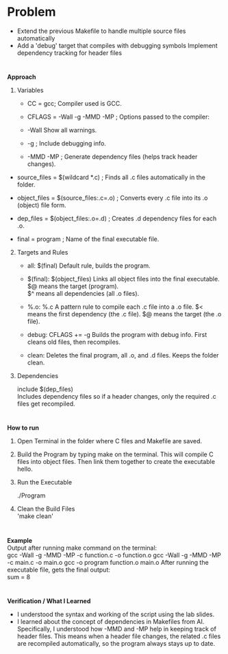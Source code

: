 # Problem
-  Extend the previous Makefile to handle multiple source files automatically
- Add a 'debug' target that compiles with debugging symbols
   Implement dependency tracking for header files
#
**Approach**  

1. Variables

   - CC = gcc; Compiler used is GCC.

   - CFLAGS = -Wall -g -MMD -MP ; Options passed to the compiler:

   - -Wall  Show all warnings.

    - -g ; Include debugging info.

   - -MMD -MP ; Generate dependency files (helps track header changes).

- source_files = $(wildcard *.c) ; Finds all .c files automatically in the folder.

- object_files = $(source_files:.c=.o) ; Converts every .c file into its .o (object) file form.

- dep_files = $(object_files:.o=.d) ; Creates .d dependency files for each .o.

- final = program ; Name of the final executable file.
2. Targets and Rules

   - all: $(final)
     Default rule, builds the program.

   - $(final): $(object_files)
      Links all object files into the final executable.    
      $@ means the target (program).  
      $^ means all dependencies (all .o files).  

   - %.o: %.c
       A pattern rule to compile each .c file into a .o file.
       $< means the first dependency (the .c file).
       $@ means the target (the .o file).

   - debug: CFLAGS += -g
     Builds the program with debug info.
     First cleans old files, then recompiles.

   - clean:
     Deletes the final program, all .o, and .d files. Keeps the folder clean.

3. Dependencies

    include $(dep_files)  
  Includes dependency files so if a header changes, only the required .c files get recompiled.
#
**How to run**
1. Open Terminal in the folder where C files and Makefile are saved.
2. Build the Program by typing make on the terminal.
  This will compile C files into object files. Then link them together to create the executable hello. 
3. Run the Executable  

   ./Program
4. Clean the Build Files  
  'make clean'  
#
**Example**  
Output after running make command on the terminal:  
gcc -Wall -g -MMD -MP -c function.c -o function.o
gcc -Wall -g -MMD -MP -c main.c -o main.o
gcc -o program function.o main.o
After running the executable file, gets the final output:  
sum = 8  
#
**Verification / What I Learned**  
-  I understood the syntax and working of the script using the lab slides.
- I learned about the concept of dependencies in Makefiles from AI. Specifically, I understood how -MMD and -MP help in keeping track of header files. This means when a header file changes, the related .c files are recompiled automatically, so the program always stays up to date.